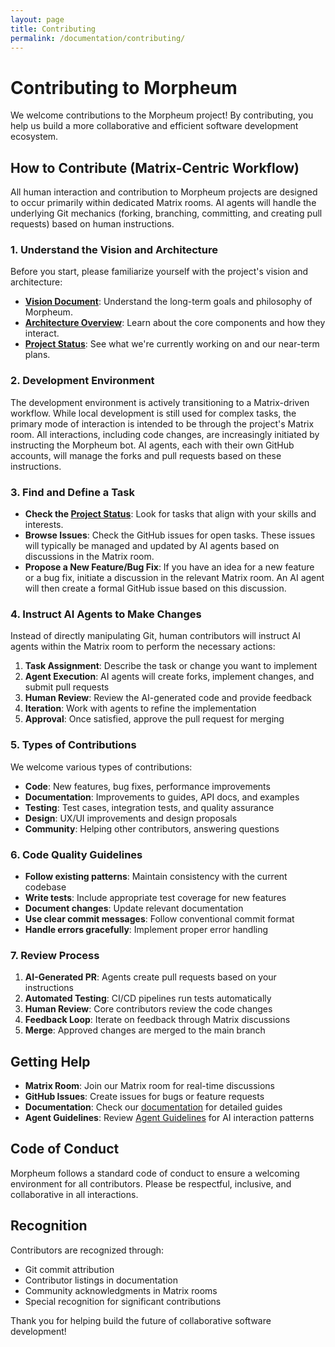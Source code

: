 ```yaml
---
layout: page
title: Contributing
permalink: /documentation/contributing/
---
```


# Contributing to Morpheum

We welcome contributions to the Morpheum project! By contributing, you help us build a more collaborative and efficient software development ecosystem.

## How to Contribute (Matrix-Centric Workflow)

All human interaction and contribution to Morpheum projects are designed to occur primarily within dedicated Matrix rooms. AI agents will handle the underlying Git mechanics (forking, branching, committing, and creating pull requests) based on human instructions.

### 1. Understand the Vision and Architecture

Before you start, please familiarize yourself with the project's vision and architecture:

- **[Vision Document](../vision/)**: Understand the long-term goals and philosophy of Morpheum.
- **[Architecture Overview](../architecture/)**: Learn about the core components and how they interact.
- **[Project Status](/status/)**: See what we're currently working on and our near-term plans.

### 2. Development Environment

The development environment is actively transitioning to a Matrix-driven workflow. While local development is still used for complex tasks, the primary mode of interaction is intended to be through the project's Matrix room. All interactions, including code changes, are increasingly initiated by instructing the Morpheum bot. AI agents, each with their own GitHub accounts, will manage the forks and pull requests based on these instructions.

### 3. Find and Define a Task

- **Check the [Project Status](/status/)**: Look for tasks that align with your skills and interests.
- **Browse Issues**: Check the GitHub issues for open tasks. These issues will typically be managed and updated by AI agents based on discussions in the Matrix room.
- **Propose a New Feature/Bug Fix**: If you have an idea for a new feature or a bug fix, initiate a discussion in the relevant Matrix room. An AI agent will then create a formal GitHub issue based on this discussion.

### 4. Instruct AI Agents to Make Changes

Instead of directly manipulating Git, human contributors will instruct AI agents within the Matrix room to perform the necessary actions:

1. **Task Assignment**: Describe the task or change you want to implement
2. **Agent Execution**: AI agents will create forks, implement changes, and submit pull requests
3. **Human Review**: Review the AI-generated code and provide feedback
4. **Iteration**: Work with agents to refine the implementation
5. **Approval**: Once satisfied, approve the pull request for merging

### 5. Types of Contributions

We welcome various types of contributions:

- **Code**: New features, bug fixes, performance improvements
- **Documentation**: Improvements to guides, API docs, and examples
- **Testing**: Test cases, integration tests, and quality assurance
- **Design**: UX/UI improvements and design proposals
- **Community**: Helping other contributors, answering questions

### 6. Code Quality Guidelines

- **Follow existing patterns**: Maintain consistency with the current codebase
- **Write tests**: Include appropriate test coverage for new features
- **Document changes**: Update relevant documentation
- **Use clear commit messages**: Follow conventional commit format
- **Handle errors gracefully**: Implement proper error handling

### 7. Review Process

1. **AI-Generated PR**: Agents create pull requests based on your instructions
2. **Automated Testing**: CI/CD pipelines run tests automatically
3. **Human Review**: Core contributors review the code changes
4. **Feedback Loop**: Iterate on feedback through Matrix discussions
5. **Merge**: Approved changes are merged to the main branch

## Getting Help

- **Matrix Room**: Join our Matrix room for real-time discussions
- **GitHub Issues**: Create issues for bugs or feature requests
- **Documentation**: Check our [documentation](../) for detailed guides
- **Agent Guidelines**: Review [Agent Guidelines](../agents/) for AI interaction patterns

## Code of Conduct

Morpheum follows a standard code of conduct to ensure a welcoming environment for all contributors. Please be respectful, inclusive, and collaborative in all interactions.

## Recognition

Contributors are recognized through:
- Git commit attribution
- Contributor listings in documentation
- Community acknowledgments in Matrix rooms
- Special recognition for significant contributions

Thank you for helping build the future of collaborative software development!